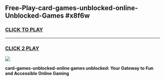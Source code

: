 
## Free-Play-card-games-unblocked-online-Unblocked-Games #x8f6w
<h3>
<a href="https://news.freeplayer.one?title=card-games-unblocked-online&ref=8M">CLICK TO PLAY</a></h3>
<hr>

<h3>
<a href="https://news.freeplayer.one?title=card-games-unblocked-online&ref=8M">CLICK 2 PLAY</a>
  
</h3>

<a href="https://news.freeplayer.one?title=card-games-unblocked-online&ref=8M"><img src="https://clearcache.store/games.png"></a>


**card-games-unblocked-online games unblocked: Your Gateway to Fun and Accessible Online Gaming**
